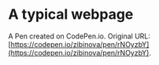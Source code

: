 # A typical webpage

A Pen created on CodePen.io. Original URL: [https://codepen.io/zibinova/pen/rNOyzbY](https://codepen.io/zibinova/pen/rNOyzbY).


